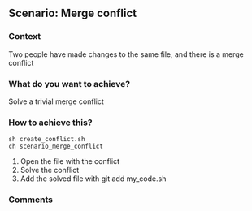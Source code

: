 ## Scenario: Merge conflict

### Context
Two people have made changes to the same file, and there is a merge conflict

### What do you want to achieve?
Solve a trivial merge conflict

### How to achieve this?
```
sh create_conflict.sh
ch scenario_merge_conflict
```

1) Open the file with the conflict
2) Solve the conflict
3) Add the solved file with git add my_code.sh

### Comments


